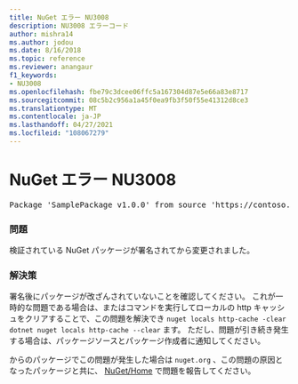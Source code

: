 ```yaml
---
title: NuGet エラー NU3008
description: NU3008 エラーコード
author: mishra14
ms.author: jodou
ms.date: 8/16/2018
ms.topic: reference
ms.reviewer: anangaur
f1_keywords:
- NU3008
ms.openlocfilehash: fbe79c3dcee06ffc5a167304d87e5e66a83e8717
ms.sourcegitcommit: 08c5b2c956a1a45f0ea9fb3f50f55e41312d8ce3
ms.translationtype: MT
ms.contentlocale: ja-JP
ms.lasthandoff: 04/27/2021
ms.locfileid: "108067279"
---
```

# <a name="nuget-error-nu3008"></a>NuGet エラー NU3008

<pre>Package 'SamplePackage v1.0.0' from source 'https://contoso.com/index.json': The package integrity check failed. The package has changed since it was signed. Try clearing the local http-cache and run nuget operation again.</pre>

### <a name="issue"></a>問題

検証されている NuGet パッケージが署名されてから変更されました。

### <a name="solution"></a>解決策

署名後にパッケージが改ざんされていないことを確認してください。 これが一時的な問題である場合は、またはコマンドを実行してローカルの http キャッシュをクリアすることで、この問題を解決でき `nuget locals http-cache -clear` `dotnet nuget locals http-cache --clear` ます。 ただし、問題が引き続き発生する場合は、パッケージソースとパッケージ作成者に通知してください。

からのパッケージでこの問題が発生した場合は `nuget.org` 、この問題の原因となったパッケージと共に、 [NuGet/Home](https://github.com/NuGet/Home/issues) で問題を報告してください。
